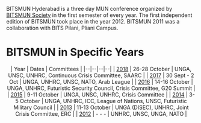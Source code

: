 <!-- TITLE: BITSMUN Hyderabad -->
<!-- SUBTITLE: BITSMUN Hyderabad is a three-day Model United Nation conference organised by the BITSMUN Society, usually in Septemeber/October every year.-->

BITSMUN Hyderabad is a three day MUN conference organized by [BITSMUN Society](/orgs/bitsmun-society) in the first semester of every year. The first independent edition of BITSMUN took place in the year 2012. BITSMUN 2011 was a collaboration with BITS Pilani, Pliani Campus. 
# BITSMUN in Specific Years
<center>

| Year | Dates | Committees |
|--|--|--|--|
| [2018](/fests/bitsmun/2018) | 26-28 October | UNGA, UNSC, UNHRC, Continuous Crisis Committee, SAARC |
| [2017](/fests/bitsmun/2017) | 30 Sept - 2 Oct | UNGA, UNHRC, UNSC, NATO, Arab League |
| [2016](/fests/bitsmun/2016) | 14-16 October | UNGA, UNHRC, Futuristic Security Council, Crisis Committee, G20 Summit | 
| [2015](/fests/bitsmun/2015) | 9-11 October | UNGA, UNSC, UNHRC, Crisis Committee |
| [2014](/fests/bitsmun/2014) | 3-5 October | UNGA, UNHRC, ICC, League of Nations, UNSC, Futuristic Military Council |
| [2013](/fests/bitsmun/2013) | 11-13 October | UNGA (DISEC), UNHRC, Joint Crisis Committee, ERC |
| [2012](/fests/bitsmun/2012) | - - - | UNHRC, UNSC, UNGA, NATO |

</center>